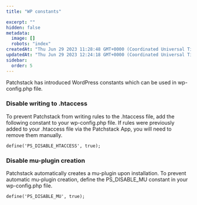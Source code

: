```yaml
---
title: "WP constants"

excerpt: ""
hidden: false
metadata: 
  image: []
  robots: "index"
createdAt: "Thu Jun 29 2023 11:28:48 GMT+0000 (Coordinated Universal Time)"
updatedAt: "Thu Jun 29 2023 12:24:18 GMT+0000 (Coordinated Universal Time)"
sidebar:
  order: 5
---
```

Patchstack has introduced WordPress constants which can be used in wp-config.php file.

### Disable writing to .htaccess
To prevent Patchstack from writing rules to the .htaccess file, add the following constant to your wp-config.php file. If rules were previously added to your .htaccess file via the Patchstack App, you will need to remove them manually.

```
define('PS_DISABLE_HTACCESS', true);
```

### Disable mu-plugin creation

Patchstack automatically creates a mu-plugin upon installation. To prevent automatic mu-plugin creation, define the PS_DISABLE_MU constant in your wp-config.php file.

```
define('PS_DISABLE_MU', true);
```
